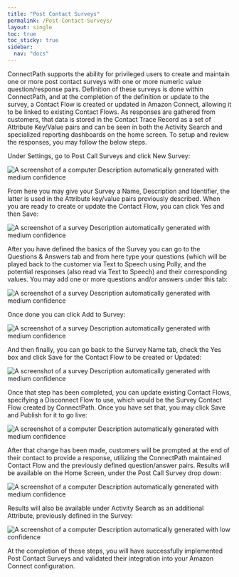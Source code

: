 ```yaml
---
title: "Post Contact Surveys"
permalink: /Post-Contact-Surveys/
layout: single
toc: true
toc_sticky: true
sidebar: 
  nav: "docs"
---
```


ConnectPath supports the ability for privileged users to create and
maintain one or more post contact surveys with one or more numeric value
question/response pairs. Definition of these surveys is done within
ConnectPath, and at the completion of the definition or update to the
survey, a Contact Flow is created or updated in Amazon Connect, allowing
it to be linked to existing Contact Flows. As responses are gathered
from customers, that data is stored in the Contact Trace Record as a set
of Attribute Key/Value pairs and can be seen in both the Activity Search
and specialized reporting dashboards on the home screen. To setup and
review the responses, you may follow the below steps.

Under Settings, go to Post Call Surveys and click New Survey:

![A screenshot of a computer Description automatically generated with
medium
confidence](./Post-Contact-Surveys/media/image1.png)

From here you may give your Survey a Name, Description and Identifier,
the latter is used in the Attribute key/value pairs previously
described. When you are ready to create or update the Contact Flow, you
can click Yes and then Save:

![A screenshot of a survey Description automatically generated with
medium
confidence](./Post-Contact-Surveys/media/image2.png)

After you have defined the basics of the Survey you can go to the
Questions & Answers tab and from here type your questions (which will be
played back to the customer via Text to Speech using Polly, and the
potential responses (also read via Text to Speech) and their
corresponding values. You may add one or more questions and/or answers
under this tab:

![A screenshot of a survey Description automatically generated with
medium
confidence](./Post-Contact-Surveys/media/image3.png)

Once done you can click Add to Survey:

![A screenshot of a survey Description automatically generated with
medium
confidence](./Post-Contact-Surveys/media/image4.png)

And then finally, you can go back to the Survey Name tab, check the Yes
box and click Save for the Contact Flow to be created or Updated:

![A screenshot of a survey Description automatically generated with
medium
confidence](./Post-Contact-Surveys/media/image2.png)

Once that step has been completed, you can update existing Contact
Flows, specifying a Disconnect Flow to use, which would be the Survey
Contact Flow created by ConnectPath. Once you have set that, you may
click Save and Publish for it to go live:

![A screenshot of a computer Description automatically generated with
medium
confidence](./Post-Contact-Surveys/media/image5.png)

After that change has been made, customers will be prompted at the end
of their contact to provide a response, utilizing the ConnectPath
maintained Contact Flow and the previously defined question/answer
pairs. Results will be available on the Home Screen, under the Post Call
Survey drop down:

![A screenshot of a computer Description automatically generated with
medium
confidence](./Post-Contact-Surveys/media/image6.png)

Results will also be available under Activity Search as an additional
Attribute, previously defined in the Survey:

![A screenshot of a computer Description automatically generated with
low confidence](./Post-Contact-Surveys/media/image7.png)

At the completion of these steps, you will have successfully implemented
Post Contact Surveys and validated their integration into your Amazon
Connect configuration.
